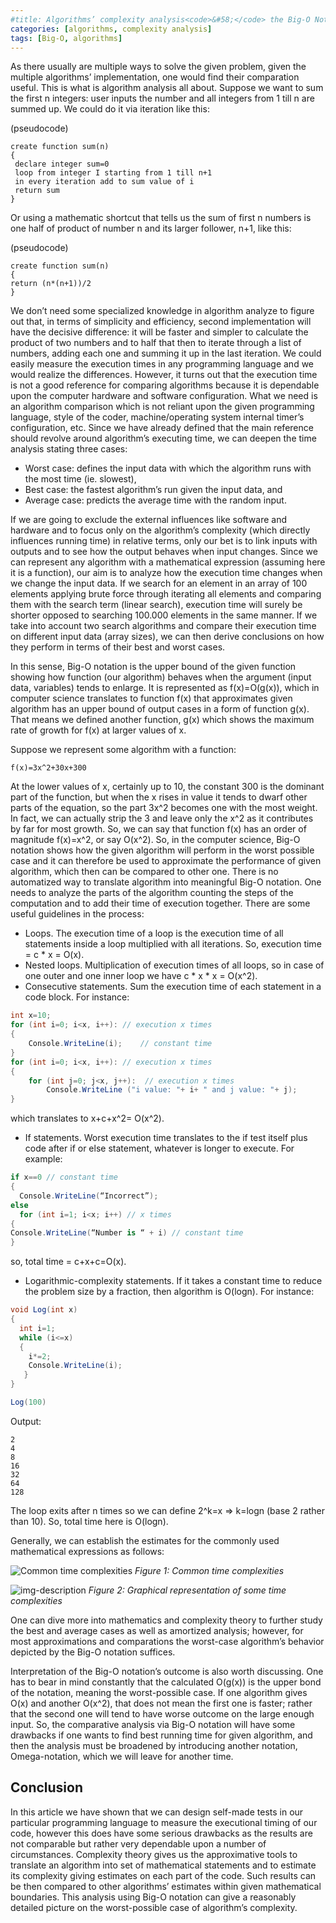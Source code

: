 ```yaml
---
#title: Algorithms’ complexity analysis<code>&#58;</code> the Big-O Notation
categories: [algorithms, complexity analysis]
tags: [Big-O, algorithms]
---
```



As there usually are multiple ways to solve the given problem, given the multiple algorithms’ implementation, one would find their comparation useful. This is what is algorithm analysis all about.  Suppose we want to sum the first n integers: user inputs the number and all integers from 1 till n are summed up. We could do it via iteration like this:

(pseudocode)

```
create function sum(n)
{
 declare integer sum=0
 loop from integer I starting from 1 till n+1
 in every iteration add to sum value of i
 return sum
}
```

Or using a mathematic shortcut that tells us the sum of first n numbers is one half of product of number n and its larger follower, n+1, like this:

(pseudocode)

```
create function sum(n)
{
return (n*(n+1))/2
}
```

We don’t need some specialized knowledge in algorithm analyze to figure out that, in terms of simplicity and efficiency, second implementation will have the decisive difference: it will be faster and simpler to calculate the product of two numbers and to half that then to iterate through a list of numbers, adding each one and summing it up in the last iteration. We could easily measure the execution times in any programming language and we would realize the differences. However, it turns out that the execution time is not a good reference for comparing algorithms because it is dependable upon the computer hardware and software configuration. What we need is an algorithm comparison which is not reliant upon the given programming language, style of the coder, machine/operating system internal timer’s configuration, etc. Since we have already defined that the main reference should revolve around algorithm’s executing time, we can deepen the time analysis stating three cases:

* Worst case: defines the input data with which the algorithm runs with the most time (ie. slowest),
* Best case: the fastest algorithm’s run given the input data, and
* Average case: predicts the average time with the random input.

If we are going to exclude the external influences like software and hardware and to focus only on the algorithm’s complexity (which directly influences running time) in relative terms, only our bet is to link inputs with outputs and to see how the output behaves when input changes. Since we can represent any algorithm with a mathematical expression (assuming here it is a function), our aim is to analyze how the execution time changes when we change the input data. If we search for an element in an array of 100 elements applying brute force through iterating all elements and comparing them with the search term (linear search), execution time will surely be shorter opposed to searching 100.000 elements in the same manner. If we take into account two search algorithms and compare their execution time on different input data (array sizes), we can then derive conclusions on how they perform in terms of their best and worst cases. 

In this sense, Big-O notation is the upper bound of the given function showing how function (our algorithm) behaves when the argument (input data, variables) tends to enlarge. It is represented as f(x)=O(g(x)), which in computer science translates to function f(x) that approximates given algorithm has an upper bound of output cases in a form of function g(x). That means we defined another function, g(x) which shows the maximum rate of growth for f(x) at larger values of x.

Suppose we represent some algorithm with a function:

```
f(x)=3x^2+30x+300
```

At the lower values of x, certainly up to 10, the constant 300 is the dominant part of the function, but when the x rises in value it tends to dwarf other parts of the equation, so the part 3x^2 becomes one with the most weight. In fact, we can actually strip the 3 and leave only the x^2 as it contributes by far for most growth. So, we can say that function f(x) has an order of magnitude f(x)=x^2, or say O(x^2). So, in the computer science, Big-O notation shows how the given algorithm will perform in the worst possible case and it can therefore be used to approximate the performance of given algorithm, which then can be compared to other one. There is no automatized way to translate algorithm into meaningful Big-O notation. One needs to analyze the parts of the algorithm counting the steps of the computation and to add their time of execution together. There are some useful guidelines in the process:

* Loops. The execution time of a loop is the execution time of all statements inside a loop multiplied with all iterations. So, execution time = c * x = O(x).
* Nested loops. Multiplication of execution times of all loops, so in case of one outer and one inner loop we have c * x * x = O(x^2).
* Consecutive statements. Sum the execution time of each statement in a code block. For instance:

```c#
int x=10;
for (int i=0; i<x, i++): // execution x times
{
    Console.WriteLine(i);    // constant time
} 
for (int i=0; i<x, i++): // execution x times
{
    for (int j=0; j<x, j++):  // execution x times
        Console.WriteLine ("i value: "+ i+ " and j value: "+ j);
}
```

which translates to x+c+x^2= O(x^2).

* If statements. Worst execution time translates to the if test itself plus code after if or else statement, whatever is longer to execute. For example:

```c#
if x==0 // constant time
{
  Console.WriteLine(“Incorrect”);
else 
  for (int i=1; i<x; i++) // x times
{
Console.WriteLine(“Number is “ + i) // constant time
}
```

so, total time = c+x+c=O(x).

* Logarithmic-complexity statements.  If it takes a constant time to reduce the problem size by a fraction, then algorithm is O(logn). For instance:

```c#
void Log(int x)
{
  int i=1;
  while (i<=x)
  {
    i*=2;
    Console.WriteLine(i);
   }
}

Log(100)
```

Output:
```
2
4
8
16
32
64
128
```

The loop exits after n times so we can define 2^k=x => k=logn (base 2 rather than 10). So, total time here is O(logn).

Generally, we can establish the estimates for the commonly used mathematical expressions as follows:

![Common time complexities](https://sbozich.github.io/assets/23072201.jpg) _Figure 1: Common time complexities_


![img-description](https://sbozich.github.io/assets/23072202.jpg) _Figure 2: Graphical representation of some time complexities_




One can dive more into mathematics and complexity theory to further study the best and average cases as well as amortized analysis; however, for most approximations and comparations the worst-case algorithm’s behavior depicted by the Big-O notation suffices. 

Interpretation of the Big-O notation’s outcome is also worth discussing. One has to bear in mind constantly that the calculated O(g(x)) is the upper bond of the notation, meaning the worst-possible case. If one algorithm gives O(x) and another O(x^2), that does not mean the first one is faster; rather that the second one will tend to have worse outcome on the large enough input. So, the comparative analysis via Big-O notation will have some drawbacks if one wants to find best running time for given algorithm, and then the analysis must be broadened by introducing another notation, Omega-notation, which we will leave for another time.

## Conclusion
In this article we have shown that we can design self-made tests in our particular programming language to measure the executional timing of our code, however this does have some serious drawbacks as the results are not comparable but rather very dependable upon a number of circumstances. Complexity theory gives us the approximative tools to translate an algorithm into set of mathematical statements and to estimate its complexity giving estimates on each part of the code. Such results can be then compared to other algorithms’ estimates within given mathematical boundaries. This analysis using Big-O notation can give a reasonably detailed picture on the worst-possible case of algorithm’s complexity.
